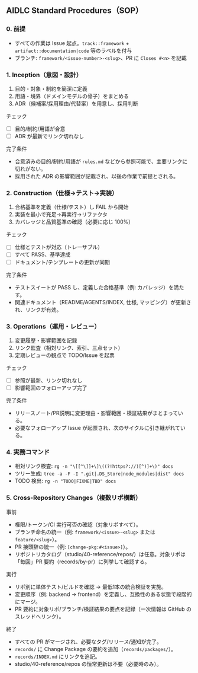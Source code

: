 ## AIDLC Standard Procedures（SOP）

### 0. 前提
- すべての作業は Issue 起点。`track::framework` + `artifact::documentation|code` 等のラベルを付与
- ブランチ: `framework/<issue-number>-<slug>`、PR に `Closes #<n>` を記載

### 1. Inception（意図・設計）
1) 目的・対象・制約を簡潔に定義
2) 用語・境界（ドメインモデルの骨子）をまとめる
3) ADR（候補案/採用理由/代替案）を用意し、採用判断

チェック
- [ ] 目的/制約/用語が合意
- [ ] ADR が最新でリンク切れなし

完了条件
- 合意済みの目的/制約/用語が `rules.md` などから参照可能で、主要リンクに切れがない。
- 採用された ADR の影響範囲が記載され、以後の作業で前提とされる。

### 2. Construction（仕様→テスト→実装）
1) 合格基準を定義（仕様/テスト）し FAIL から開始
2) 実装を最小で充足→再実行→リファクタ
3) カバレッジと品質基準の確認（必要に応じ 100%）

チェック
- [ ] 仕様とテストが対応（トレーサブル）
- [ ] すべて PASS、基準達成
- [ ] ドキュメント/テンプレートの更新が同期

完了条件
- テストスイートが PASS し、定義した合格基準（例: カバレッジ）を満たす。
- 関連ドキュメント（README/AGENTS/INDEX, 仕様, マッピング）が更新され、リンクが有効。

### 3. Operations（運用・レビュー）
1) 変更履歴・影響範囲を記録
2) リンク監査（相対リンク、索引、三点セット）
3) 定期レビューの観点で TODO/Issue を起票

チェック
- [ ] 参照が最新、リンク切れなし
- [ ] 影響範囲のフォローアップ完了

完了条件
- リリースノート/PR説明に変更理由・影響範囲・検証結果がまとまっている。
- 必要なフォローアップ Issue が起票され、次のサイクルに引き継がれている。

### 4. 実務コマンド
- 相対リンク検査: `rg -n "\[[^\]]+\]\((?!https?://)[^)]+\)" docs`
- ツリー生成: `tree -a -F -I ".git|.DS_Store|node_modules|dist" docs`
- TODO 検出: `rg -n "TODO|FIXME|TBD" docs`

### 5. Cross-Repository Changes（複数リポ横断）
事前
- 権限/トークン/CI 実行可否の確認（対象リポすべて）。
- ブランチ命名の統一（例: `framework/<issue>-<slug>` または `feature/<slug>`）。
- PR 接頭辞の統一（例: `[change-pkg:#<issue>]`）。
- リポジトリカタログ（studio/40-reference/repos/）は任意。対象リポは「毎回」PR 要約（records/by-pr）に列挙して確認する。

実行
- リポ別に単体テスト/ビルドを確認 → 最低1本の統合検証を実施。
- 変更順序（例: backend → frontend）を定義し、互換性のある状態で段階的にマージ。
 - PR 要約に対象リポ/ブランチ/検証結果の要点を記録（一次情報は GitHub のスレッドへリンク）。

終了
- すべての PR がマージされ、必要なタグ/リリース/通知が完了。
- `records/` に Change Package の要約を追加（`records/packages/`）。
- `records/INDEX.md` にリンクを追記。
 - studio/40-reference/repos の恒常更新は不要（必要時のみ）。
